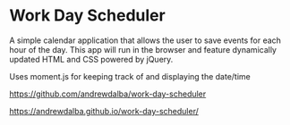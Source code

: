 # Work Day Scheduler

A simple calendar application that allows the user to save events for each hour of the day. This app will run in the browser and feature dynamically updated HTML and CSS powered by jQuery.

Uses moment.js for keeping track of and displaying the date/time

https://github.com/andrewdalba/work-day-scheduler

https://andrewdalba.github.io/work-day-scheduler/ 